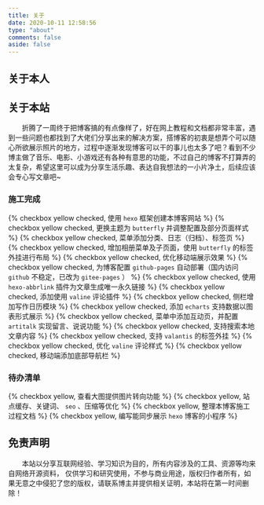 ```yaml
---
title: 关于
date: 2020-10-11 12:58:56
type: "about"
comments: false
aside: false
---
```


## 关于本人



## 关于本站

　　折腾了一周终于把博客搞的有点像样了，好在网上教程和文档都非常丰富，遇到一些问题也都找到了大佬们分享出来的解决方案，搭博客的初衷是想弄个可以随心所欲展示照片的地方，过程中逐渐发现博客可以干的事儿也太多了吧？看到不少博主做了音乐、电影、小游戏还有各种有意思的功能，不过自己的博客不打算弄的太复杂，希望这里可以成为分享生活乐趣、表达自我想法的一小片净土，后续应该会专心写文章吧~



### 施工完成

{% checkbox yellow checked, 使用 `hexo` 框架创建本博客网站 %}
{% checkbox yellow checked, 更换主题为 `butterfly` 并调整配置及部分页面样式 %}
{% checkbox yellow checked, 菜单添加分类、日志（归档）、标签页 %}
{% checkbox yellow checked, 增加相册菜单及子页面，使用 `butterfly` 的标签外挂进行布局 %}
{% checkbox yellow checked, 优化移动端展示效果 %}
{% checkbox yellow checked, 为博客配置 `github-pages` 自动部署（国内访问 `github` 不稳定，已改为 `gitee-pages` ） %}
{% checkbox yellow checked, 使用 `hexo-abbrlink` 插件为文章生成唯一永久链接 %}
{% checkbox yellow checked, 添加使用 `valine` 评论插件 %}
{% checkbox yellow checked, 侧栏增加写作日历模块 %}
{% checkbox yellow checked, 添加 `echarts` 支持数据以图表形式展示 %}
{% checkbox yellow checked, 菜单中添加互动页，并配置 `artitalk` 实现留言、说说功能 %}
{% checkbox yellow checked, 支持搜索本地文章内容 %}
{% checkbox yellow checked, 支持 `valantis` 的标签外挂 %}
{% checkbox yellow checked, 优化 `valine` 评论样式 %}
{% checkbox yellow checked, 移动端添加底部导航栏 %}



### 待办清单

{% checkbox yellow, 查看大图提供图片转向功能 %}
{% checkbox yellow, 站点缓存、关键词、 `seo` 、压缩等优化 %}
{% checkbox yellow, 整理本博客施工过程文档 %}
{% checkbox yellow, 编写能同步展示 `hexo` 博客的小程序 %}



## 免责声明

　　本站以分享互联网经验、学习知识为目的，所有内容涉及的工具、资源等均来自网络开源资料， 仅供学习和研究使用，不参与商业用途，版权归作者所有，如果无意之中侵犯了您的版权，请联系博主并提供相关证明，本站将在第一时间删除！